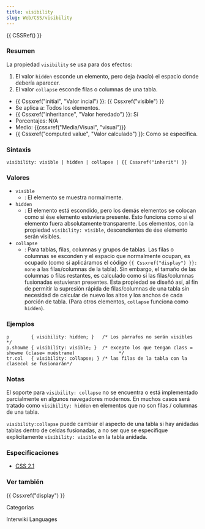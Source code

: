 ```yaml
---
title: visibility
slug: Web/CSS/visibility
---
```


{{ CSSRef() }}

### Resumen

La propiedad `visibility` se usa para dos efectos:

1. El valor `hidden` esconde un elemento, pero deja (vacío) el espacio donde debería aparecer.
2. El valor `collapse` esconde filas o columnas de una tabla.

- {{ Cssxref("initial", "Valor incial") }}: {{ Cssxref("visible") }}
- Se aplica a: Todos los elementos.
- {{ Cssxref("inheritance", "Valor heredado") }}: Sí
- Porcentajes: N/A
- Medio: {{cssxref("Media/Visual", "visual")}}
- {{ Cssxref("computed value", "Valor calculado") }}: Como se especifica.

### Sintaxis

```
visibility: visible | hidden | collapse | {{ Cssxref("inherit") }}
```

### Valores

- `visible`
  - : El elemento se muestra normalmente.
- `hidden`
  - : El elemento está escondido, pero los demás elementos se colocan como si ése elemento estuviera presente. Esto funciona como si el elemento fuera absolutamente transparente. Los elementos, con la propiedad `visibility: visible`, descendientes de ése elemento serán visibles.
- `collapse`
  - : Para tablas, filas, columnas y grupos de tablas. Las filas o columnas se esconden y el espacio que normalmente ocupan, es ocupado (como si aplicáramos el código `{{ Cssxref("display") }}: none` a las filas/columnas de la tabla). Sin embargo, el tamaño de las columnas o filas restantes, es calculado como si las filas/columnas fusionadas estuvieran presentes. Esta propiedad se diseñó así, al fin de permitir la supresión rápida de filas/columnas de una tabla sin necesidad de calcular de nuevo los altos y los anchos de cada porción de tabla. (Para otros elementos, `collapse` funciona como `hidden`).

### Ejemplos

```
p        { visibility: hidden; }   /* Los párrafos no serán visibles                       */
p.showme { visibility: visible; }  /* excepto los que tengan class = showme (clase= muéstrame)                */
tr.col   { visibility: collapse; } /* las filas de la tabla con la clasecol se fusionarán*/
```

### Notas

El soporte para `visibility: collapse` no se encuentra o está implementado parcialmente en algunos navegadores modernos. En muchos casos será tratado como `visibility: hidden` en elementos que no son filas / columnas de una tabla.

`visibility:collapse` puede cambiar el aspecto de una tabla si hay anidadas tablas dentro de celdas fusionadas, a no ser que se especifique explícitamente `visibility: visible` en la tabla anidada.

### Especificaciones

- [CSS 2.1](https://www.w3.org/TR/CSS21/visufx.html#visibility)

### Ver también

{{ Cssxref("display") }}

Categorías

Interwiki Languages
